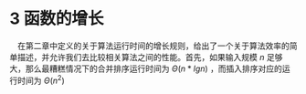 # 3 函数的增长

&emsp;在第二章中定义的关于算法运行时间的增长规则，给出了一个关于算法效率的简单描述，并允许我们去比较相关算法之间的性能。首先，如果输入规模 $n$ 足够大，那么最糟糕情况下的合并排序运行时间为 $Θ(n*lgn)$ ，而插入排序对应的运行时间为 $Θ(n^2)$  
